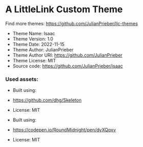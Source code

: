 # A LittleLink Custom Theme
Find more themes: https://github.com/JulianPrieber/llc-themes
                                                                                                                                                                         
*	Theme Name: Isaac
*	Theme Version: 1.0
*	Theme Date: 2022-11-15
*	Theme Author: JulianPrieber
*	Theme Author URI: https://github.com/JulianPrieber
*	Theme License: MIT
*	Source code: https://github.com/JulianPrieber/isaac


### Used assets:
* Built using:
* https://github.com/dhg/Skeleton
* License: MIT

* Built using:
* https://codepen.io/RoundMidnight/pen/dyXQqxv
* License: MIT
